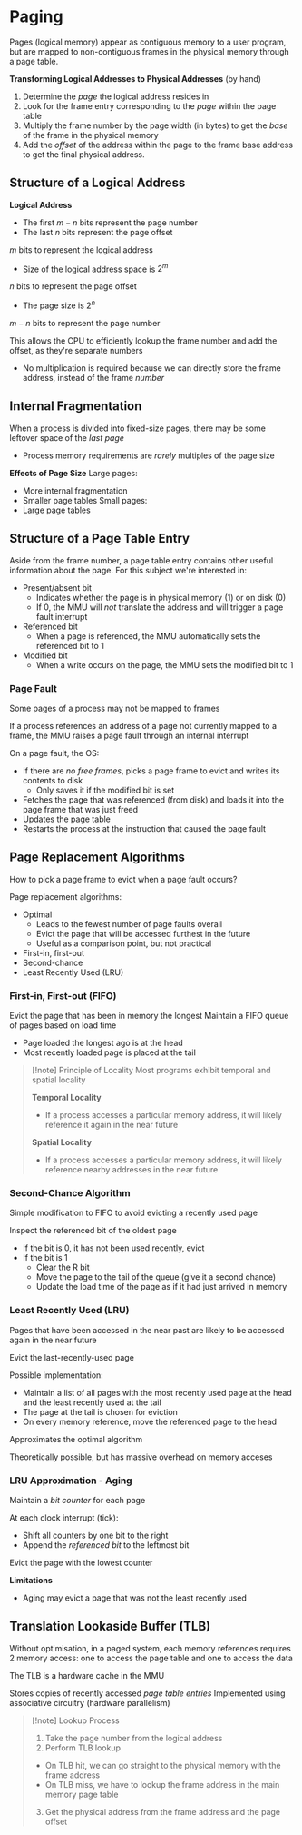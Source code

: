 
# Paging
Pages (logical memory) appear as contiguous memory to a user program, but are mapped to non-contiguous frames in the physical memory through a page table.


**Transforming Logical Addresses to Physical Addresses** (by hand)

1. Determine the *page* the logical address resides in
2. Look for the frame entry corresponding to the *page* within the page table
3. Multiply the frame number by the page width (in bytes) to get the *base* of the frame in the physical memory
4. Add the *offset* of the address within the page to the frame base address to get the final physical address.


## Structure of a Logical Address
**Logical Address**
- The first $m-n$ bits represent the page number
- The last $n$ bits represent the page offset

$m$ bits to represent the logical address
- Size of the logical address space is $2^m$

$n$ bits to represent the page offset
- The page size is $2^n$

$m-n$ bits to represent the page number

This allows the CPU to efficiently lookup the frame number and add the offset, as they're separate numbers
- No multiplication is required because we can directly store the frame address, instead of the frame *number*

## Internal Fragmentation

When a process is divided into fixed-size pages, there may be some leftover space of the *last page*
- Process memory requirements are *rarely* multiples of the page size

**Effects of Page Size**
Large pages:
- More internal fragmentation
- Smaller page tables
Small pages:
- Large page tables

## Structure of a Page Table Entry
Aside from the frame number, a page table entry contains other useful information about the page. For this subject we're interested in:
- Present/absent bit
	- Indicates whether the page is in physical memory (1) or on disk (0)
	- If 0, the MMU will *not* translate the address and will trigger a page fault interrupt
- Referenced bit
	- When a page is referenced, the MMU automatically sets the referenced bit to 1
- Modified bit
	- When a write occurs on the page, the MMU sets the modified bit to 1

### Page Fault
Some pages of a process may not be mapped to frames

If a process references an address of a page not currently mapped to a frame, the MMU raises a page fault through an internal interrupt

On a page fault, the OS:
- If there are *no free frames*, picks a page frame to evict and writes its contents to disk
	- Only saves it if the modified bit is set
- Fetches the page that was referenced (from disk) and loads it into the page frame that was just freed
- Updates the page table
- Restarts the process at the instruction that caused the page fault


## Page Replacement Algorithms
How to pick a page frame to evict when a page fault occurs?

Page replacement algorithms:
- Optimal
	- Leads to the fewest number of page faults overall
	- Evict the page that will be accessed furthest in the future
	- Useful as a comparison point, but not practical
- First-in, first-out
- Second-chance
- Least Recently Used (LRU)

### First-in, First-out (FIFO)
Evict the page that has been in memory the longest
Maintain a FIFO queue of pages based on load time
- Page loaded the longest ago is at the head
- Most recently loaded page is placed at the tail


>[!note] Principle of Locality
Most programs exhibit temporal and spatial locality
>
>**Temporal Locality**
>- If a process accesses a particular memory address, it will likely reference it again in the near future
>  
>**Spatial Locality**
>- If a process accesses a particular memory address, it will likely reference nearby addresses in the near future
>

### Second-Chance Algorithm
Simple modification to FIFO to avoid evicting a recently used page

Inspect the referenced bit of the oldest page
- If the bit is 0, it has not been used recently, evict
- If the bit is 1
	- Clear the R bit
	- Move the page to the tail of the queue (give it a second chance)
	- Update the load time of the page as if it had just arrived in memory


### Least Recently Used (LRU)
Pages that have been accessed in the near past are likely to be accessed again in the near future

Evict the last-recently-used page

Possible implementation:
- Maintain a list of all pages with the most recently used page at the head and the least recently used at the tail
- The page at the tail is chosen for eviction
- On every memory reference, move the referenced page to the head

Approximates the optimal algorithm

Theoretically possible, but has massive overhead on memory acceses

### LRU Approximation - Aging
Maintain a *bit counter* for each page

At each clock interrupt (tick):
- Shift all counters by one bit to the right
- Append the *referenced bit* to the leftmost bit

Evict the page with the lowest counter

**Limitations**
- Aging may evict a page that was not the least recently used


## Translation Lookaside Buffer (TLB)

Without optimisation, in a paged system, each memory references requires 2 memory access: one to access the page table and one to access the data

The TLB is a hardware cache in the MMU

Stores copies of recently accessed *page table entries*
Implemented using associative circuitry (hardware parallelism)


>[!note] Lookup Process
>
>1. Take the page number from the logical address
>2. Perform TLB lookup
>- On TLB hit, we can go straight to the physical memory with the frame address 
>- On TLB miss, we have to lookup the frame address in the main memory page table
>3. Get the physical address from the frame address and the page offset

